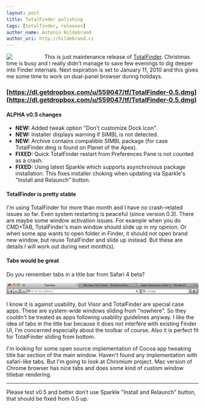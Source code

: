 ```yaml
---
layout: post
title: TotalFinder polishing
tags: [totalfinder, releases]
author_name: Antonin Hildebrand
author_uri: http://hildebrand.cz
---
```


<img src="/shared/img/totalfinder-logo.png" width="80" style="float: left; margin-right: 20px"> 

This is just maintenance release of [TotalFinder](http://totalfinder.binaryage.com). Christmas time is busy and I really didn't manage to save few evenings to dig deeper into Finder internals.
Next expiration is set to January 11, 2010 and this gives me some time to work on dual-panel browser during holidays.

### [https://dl.getdropbox.com/u/559047/tf/TotalFinder-0.5.dmg](https://dl.getdropbox.com/u/559047/tf/TotalFinder-0.5.dmg)

#### ALPHA v0.5 changes

<ul class="changes">
    <li><b>NEW:</b> Added tweak option "Don't customize Dock Icon".</li>
    <li><b>NEW:</b> Installer displays warning if SIMBL is not detected.</li>
    <li><b>NEW:</b> Archive contains compatible SIMBL package (for case TotalFinder.dmg is found on Planet of the Apes).</li>
    <li><b>FIXED:</b> Quick TotalFinder restart from Preferences Pane is not counted as a crash.</li>
    <li><b>FIXED:</b> Using latest Sparkle which supports asynchronous package installation. This fixes installer choking when updating via Sparkle's "Install and Relaunch" button.</li>
</ul>

#### TotalFinder is pretty stable

I'm using TotalFinder for more than month and I have no crash-related issues so far. Even system restarting is peaceful (since version 0.3).
There are maybe some window activation issues. For example when you do CMD+TAB, TotalFinder's main window should slide up in my opinion. 
Or when some app wants to open folder in Finder, it should not open brand new window, but reuse TotalFinder 
and slide up instead. But these are details I will work out during next month(s).

#### Tabs would be great

Do you remember tabs in a title bar from Safari 4 beta?

<img src="/images/safari-beta-tabs.jpg"> 

I know it is against usability, but Visor and TotalFinder are special case apps. These are system-wide windows sliding from "nowhere". 
So they couldn't be treated as apps following usability guidelines anyway. 
I like the idea of tabs in the title bar because it does not interfere with existing
Finder UI, I'm concerned especially about the toolbar of course. Also it is perfect fit for TotalFinder sliding from bottom.

I'm looking for some open source implementation of Cocoa app tweaking title bar section of the main window. 
Haven't found any implementation with safari-like tabs. 
But I'm going to look at Chromium project. Mac version of Chrome browser has nice tabs and does some kind of custom window titlebar rendering.

---

Please test v0.5 and better don't use Sparkle "Install and Relaunch" button, that should be fixed from 0.5 up.